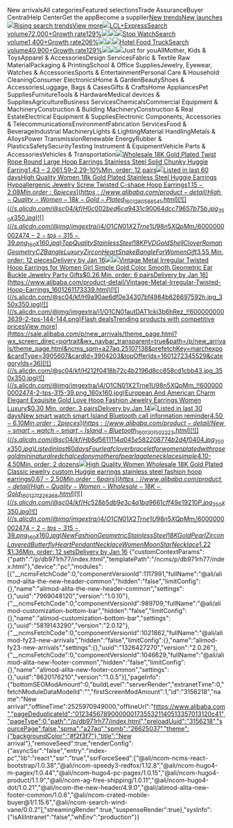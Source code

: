 New arrivalsAll categoriesFeatured selectionsTrade AssuranceBuyer CentralHelp CenterGet the appBecome a supplier[New trends](https://sale.alibaba.com/p/db971rh77/index.html?wx_navbar_transparent=true&path=/p/db971rh77/index.html&ncms_spm=a27aq.26625037&prefetchKey=met&wx_xpage=true)[New launches](https://sale.alibaba.com/p/new_launches/index.html?wx_navbar_transparent=true&path=/p/new_launches/index.html&wx_xpage=true)![](//s.alicdn.com/@img/imgextra/i2/O1CN01ZegvK11umEYe9QOYb_!!6000000006079-0-tps-1920-220.jpg)[Rising search trendsView more![](https://s.alicdn.com/@img/imgextra/i1/O1CN01UPcS2K1dbqBlP4ic7_!!6000000003755-2-tps-60-60.png)](https://sale.alibaba.com/p/selling_point_landing_v2/index.html?wx_navbar_transparent=true&path=/p/selling_point_landing_v2/index.html&ncms_spm=a27aq.28306273&prefetchKey=met&wx_xpage=true&categoryIds=202119005&cardId=101002493&poolId=1010024934914667755&topOfferIds=1601200497563)[LCL+Express](https://sale.alibaba.com/p/selling_point_landing_v2/index.html?wx_navbar_transparent=true&path=/p/selling_point_landing_v2/index.html&ncms_spm=a27aq.28306273&prefetchKey=met&wx_xpage=true&categoryIds=202119005&cardId=101002493&poolId=1010024934914667755&topOfferIds=1601200497563)[Search volume72,000+Growth rate129%](https://sale.alibaba.com/p/selling_point_landing_v2/index.html?wx_navbar_transparent=true&path=/p/selling_point_landing_v2/index.html&ncms_spm=a27aq.28306273&prefetchKey=met&wx_xpage=true&categoryIds=202119005&cardId=101002493&poolId=1010024934914667755&topOfferIds=1601200497563)[![](//s.alicdn.com/@sc04/kf/Hd4286c42c20f4c5590e51821df6d6ab2b.jpg_350x350.jpg)](https://sale.alibaba.com/p/selling_point_landing_v2/index.html?wx_navbar_transparent=true&path=/p/selling_point_landing_v2/index.html&ncms_spm=a27aq.28306273&prefetchKey=met&wx_xpage=true&categoryIds=202119005&cardId=101002493&poolId=1010024934914667755&topOfferIds=1601200497563)[![](//s.alicdn.com/@sc04/kf/H2df707afd58b47988c80b1d5e297ce2eI.jpg_350x350.jpg)](https://sale.alibaba.com/p/selling_point_landing_v2/index.html?wx_navbar_transparent=true&path=/p/selling_point_landing_v2/index.html&ncms_spm=a27aq.28306273&prefetchKey=met&wx_xpage=true&categoryIds=202119005&cardId=101002493&poolId=1010024934914667755&topOfferIds=1601224958643)[![](//s.alicdn.com/@sc04/kf/H4e759e7153cf48c4ae286a171f4092002.jpg_350x350.jpg)](https://sale.alibaba.com/p/selling_point_landing_v2/index.html?wx_navbar_transparent=true&path=/p/selling_point_landing_v2/index.html&ncms_spm=a27aq.28306273&prefetchKey=met&wx_xpage=true&categoryIds=202119005&cardId=101002493&poolId=1010024934914667755&topOfferIds=1601221868822)[Stop Watch](https://sale.alibaba.com/p/selling_point_landing_v2/index.html?wx_navbar_transparent=true&path=/p/selling_point_landing_v2/index.html&ncms_spm=a27aq.28306273&prefetchKey=met&wx_xpage=true&categoryIds=36&cardId=101002493&poolId=1010024935396418124&topOfferIds=1601221683670)[Search volume1,400+Growth rate206%](https://sale.alibaba.com/p/selling_point_landing_v2/index.html?wx_navbar_transparent=true&path=/p/selling_point_landing_v2/index.html&ncms_spm=a27aq.28306273&prefetchKey=met&wx_xpage=true&categoryIds=36&cardId=101002493&poolId=1010024935396418124&topOfferIds=1601221683670)[![](//s.alicdn.com/@sc04/kf/H79fdade5e11744e6b30837a94a1dea6cM.jpg_350x350.jpg)](https://sale.alibaba.com/p/selling_point_landing_v2/index.html?wx_navbar_transparent=true&path=/p/selling_point_landing_v2/index.html&ncms_spm=a27aq.28306273&prefetchKey=met&wx_xpage=true&categoryIds=36&cardId=101002493&poolId=1010024935396418124&topOfferIds=1601221683670)[![](//s.alicdn.com/@sc04/kf/H382cb01892b8448abd4fbd9b5a51fb5cC.jpg_350x350.jpg)](https://sale.alibaba.com/p/selling_point_landing_v2/index.html?wx_navbar_transparent=true&path=/p/selling_point_landing_v2/index.html&ncms_spm=a27aq.28306273&prefetchKey=met&wx_xpage=true&categoryIds=36&cardId=101002493&poolId=1010024935396418124&topOfferIds=1601200660529)[![](//s.alicdn.com/@sc04/kf/Hc2a220be87c2431a9dc7dc29cb5ff7dfj.jpg_350x350.jpg)](https://sale.alibaba.com/p/selling_point_landing_v2/index.html?wx_navbar_transparent=true&path=/p/selling_point_landing_v2/index.html&ncms_spm=a27aq.28306273&prefetchKey=met&wx_xpage=true&categoryIds=36&cardId=101002493&poolId=1010024935396418124&topOfferIds=1601245028032)[Hotel Food Truck](https://sale.alibaba.com/p/selling_point_landing_v2/index.html?wx_navbar_transparent=true&path=/p/selling_point_landing_v2/index.html&ncms_spm=a27aq.28306273&prefetchKey=met&wx_xpage=true&categoryIds=2829&cardId=101002493&poolId=1010024935072171949&topOfferIds=1601236549542)[Search volume40,900+Growth rate129%](https://sale.alibaba.com/p/selling_point_landing_v2/index.html?wx_navbar_transparent=true&path=/p/selling_point_landing_v2/index.html&ncms_spm=a27aq.28306273&prefetchKey=met&wx_xpage=true&categoryIds=2829&cardId=101002493&poolId=1010024935072171949&topOfferIds=1601236549542)[![](//s.alicdn.com/@sc04/kf/H462e0032a9904403a0048c32e6c343c31.png_350x350.jpg)](https://sale.alibaba.com/p/selling_point_landing_v2/index.html?wx_navbar_transparent=true&path=/p/selling_point_landing_v2/index.html&ncms_spm=a27aq.28306273&prefetchKey=met&wx_xpage=true&categoryIds=2829&cardId=101002493&poolId=1010024935072171949&topOfferIds=1601236549542)[![](//s.alicdn.com/@sc04/kf/H450ad3ddba124243b36f826767ae0ab06.png_350x350.jpg)](https://sale.alibaba.com/p/selling_point_landing_v2/index.html?wx_navbar_transparent=true&path=/p/selling_point_landing_v2/index.html&ncms_spm=a27aq.28306273&prefetchKey=met&wx_xpage=true&categoryIds=2829&cardId=101002493&poolId=1010024935072171949&topOfferIds=1601216699767)[![](//s.alicdn.com/@sc04/kf/Hf83293245a024819afff0c66dfb4851eA.jpg_350x350.jpg)](https://sale.alibaba.com/p/selling_point_landing_v2/index.html?wx_navbar_transparent=true&path=/p/selling_point_landing_v2/index.html&ncms_spm=a27aq.28306273&prefetchKey=met&wx_xpage=true&categoryIds=2829&cardId=101002493&poolId=1010024935072171949&topOfferIds=1601199931639)Just for youAllMother, Kids & ToysApparel & AccessoriesDesign ServicesFabric & Textile Raw MaterialPackaging & PrintingSchool & Office SuppliesJewelry, Eyewear, Watches & AccessoriesSports & EntertainmentPersonal Care & Household CleaningConsumer ElectronicsHome & GardenBeautyShoes & AccessoriesLuggage, Bags & CasesGifts & CraftsHome AppliancesPet SuppliesFurnitureTools & HardwareMedical devices & SuppliesAgricultureBusiness ServicesChemicalsCommercial Equipment & MachineryConstruction & Building MachineryConstruction & Real EstateElectrical Equipment & SuppliesElectronic Components, Accessories & TelecommunicationsEnvironmentFabrication ServicesFood & BeverageIndustrial MachineryLights & LightingMaterial HandlingMetals & AlloysPower TransmissionRenewable EnergyRubber & PlasticsSafetySecurityTesting Instrument & EquipmentVehicle Parts & AccessoriesVehicles & Transportation[![](//s.alicdn.com/@sc04/kf/H45024cf043d4450e9cea0f5ebe28e2c66.jpg_350x350.jpg)Wholesale 18K Gold Plated Twist Rope Round Large Hoop Earrings Stainless Steel Solid Chunky Huggie Earring$1.43-2.06$1.59-2.29-10%Min. order: 12 pairs](https://www.alibaba.com/product-detail/Wholesale-18K-Gold-Plated-Twist-Rope_1600828459867.html)[![](//s.alicdn.com/@sc04/kf/H5c96bc39079c4c25ab6c890fbce1f1fan.jpg_350x350.jpg)Listed in last 60 daysHigh Quality Women 18k Gold Plated Stainless Steel Huggie Earrings Hypoallergenic Jewelry Screw Twisted C-shape Hoop Earrings$1.15-2.08Min. order: 6 pieces](https://www.alibaba.com/product-detail/High-Quality-Women-18k-Gold-Plated_1601280588541.html)[![](//s.alicdn.com/@sc04/kf/H0c002bed6ca9431c90064dcc79657b75b.jpg_350x350.jpg)![](//s.alicdn.com/@img/imgextra/i4/O1CN01X2Trne1U98n5XQpMm_!!6000000002474-2-tps-315-39.png_160x160.jpg)Top Quality Stainless Steel 18K PVD Gold Shell Clover Roman Geometry CZ Bangle Luxury Zircon Heart Snake Bangle For Women Gift$3.55 Min. order: 12 piecesDelivery by Jan 16](https://www.alibaba.com/product-detail/Top-Quality-Stainless-Steel-18K-PVD_1601269266052.html)[![](//s.alicdn.com/@sc04/kf/H9dedfffc4fa349c9b01d264d074e8d2dv.jpg_350x350.jpg)![](//s.alicdn.com/@img/imgextra/i4/O1CN01X2Trne1U98n5XQpMm_!!6000000002474-2-tps-315-39.png_160x160.jpg)Vintage Metal Irregular Twisted Hoop Earrings for Women Girl Simple Gold Color Smooth Geometric Ear Buckle Jewelry Party Gifts$0.26 Min. order: 6 pairsDelivery by Jan 16](https://www.alibaba.com/product-detail/Vintage-Metal-Irregular-Twisted-Hoop-Earrings_1601261173339.html)[![](//s.alicdn.com/@sc04/kf/H9a90ae6df0e34307bf4984b626697592h.jpg_350x350.jpg)![](//s.alicdn.com/@img/imgextra/i1/O1CN01autDAT1cki3b6hRez_!!6000000003639-2-tps-144-144.png)Flash dealsTrending products with competitive pricesView more](https://sale.alibaba.com/p/new_arrivals/theme_page.html?wx_screen_direc=portrait&wx_navbar_transparent=true&path=/p/new_arrivals/theme_page.html&ncms_spm=a27aq.25107138&prefetchKey=marchexpo&cardType=3905607&cardId=3904203&topOfferIds=1601272345529&categoryIds=36)[![](//s.alicdn.com/@sc04/kf/H212f0418b72c4b2196d8cc858cd1cbb43.jpg_350x350.jpg)![](//s.alicdn.com/@img/imgextra/i4/O1CN01X2Trne1U98n5XQpMm_!!6000000002474-2-tps-315-39.png_160x160.jpg)European And American Charm Elegant Exquisite Gold Love Hoop Fashion Jewelry Earrings Women Luxury$0.30 Min. order: 3 pairsDelivery by Jan 14](https://www.alibaba.com/product-detail/European-And-American-Charm-Elegant-Exquisite_1601284766953.html)[![](//s.alicdn.com/@sc04/kf/H884c1464b0b642d38afd79821551a3aco.jpg_350x350.jpg)Listed in last 30 daysNew smart watch smart Island Bluetooth call information reminder$4.50-6.10Min. order: 2 pieces](https://www.alibaba.com/product-detail/New-smart-watch-smart-Island-Bluetooth_1601301502223.html)[![](//s.alicdn.com/@sc04/kf/Hb8d5611114a045e582208774b2d4f0404.jpg_350x350.jpg)Listed in last 60 daysFour leaf clover bracelet for women plated with rose gold mini natural red chalcedony mother of pearl agate necklace simple$4.10-4.50Min. order: 2 dozens](https://www.alibaba.com/product-detail/Four-leaf-clover-bracelet-for-women_1601292006106.html)[![](//s.alicdn.com/@sc04/kf/H39db354883db44f5a8221ad2bf2fc66fT.jpg_350x350.jpg)High Quality Women Wholesale 18K Gold Plated Classic jewelry custom Huggie earrings stainless steel fashion hoop earrings$0.67-2.50Min. order: 6 pairs](https://www.alibaba.com/product-detail/High-Quality-Women-Wholesale-18K-Gold_1601271326368.html)[![](//s.alicdn.com/@sc04/kf/Hc528b5db9e3c4a1ba9661cff49e19210P.jpg_350x350.jpg)![](//s.alicdn.com/@img/imgextra/i4/O1CN01X2Trne1U98n5XQpMm_!!6000000002474-2-tps-315-39.png_160x160.jpg)New Fashion Geometric Stainless Steel 18K Gold Pearl Zircon Layered Butterfly Heart Pendant Necklace Women Moon Star Necklace$1.22 $1.36Min. order: 12 setsDelivery by Jan 16](https://www.alibaba.com/product-detail/New-Fashion-Geometric-Stainless-Steel-18K_1601274130761.html) {"customContextParams":{"path":"/p/db971rh77/index.html","templatePath":"/ncms/p/db971rh77/index.html"},"device":"pc","modules":[{"\_\_ncmsFetchCode":0,"componentVersionId":1117991,"fullName":"@ali/alimod-alita-the-new-header-common","hidden":"false","limitConfig":{},"name":"alimod-alita-the-new-header-common","settings":{},"uuid":"7969048120","version":"1.0.10"},{"\_\_ncmsFetchCode":0,"componentVersionId":989709,"fullName":"@ali/alimod-customization-bottom-bar","hidden":"false","limitConfig":{},"name":"alimod-customization-bottom-bar","settings":{},"uuid":"5819143290","version":"2.0.12"},{"\_\_ncmsFetchCode":0,"componentVersionId":1021862,"fullName":"@ali/alimod-fy23-new-arrivals","hidden":"false","limitConfig":{},"name":"alimod-fy23-new-arrivals","settings":{},"uuid":"1326427270","version":"2.0.26"},{"\_\_ncmsFetchCode":0,"componentVersionId":1046629,"fullName":"@ali/alimod-alita-new-footer-common","hidden":"false","limitConfig":{},"name":"alimod-alita-new-footer-common","settings":{},"uuid":"8620176210","version":"1.0.5"}],"pageInfo":{"bottomSEOModAmount":0,"buildLevel":"serverRender","extranetTime":0,"fetchModuleDataModelId":"","firstScreenModAmount":1,"id":"3156218","name":"New arrival","offlineTime":2525970949000,"offlineUrl":"https://www.alibaba.com","pageDeduplicateId":"012345678900000017355321140513357013120c41","pageType":0,"path":"/p/db971rh77/index.html","preloadUuid":"3156218","sourcePage":false,"spma":"a27aq","spmb":"26625037","theme":{"backgroundColor":"#f2f3f7"},"title":"New arrival"},"removeSeed":true,"renderConfig":{"asyncSsr":"false","entry":"index-pc","lib":"react","ssr":"true","ssrForceSeed":["@ali/ncom-ncms-react-bootstrap/1.0.38","@ali/ncom-speedy3-redfox/1.12.8","@ali/ncom-hugo4-m-pagex/1.0.44","@ali/ncom-hugo4-pc-pagex/1.0.15","@ali/ncom-hugo4-product/1.1.9","@ali/ncom-ag-free-shipping/1.0.11","@ali/ncom-hugo4-dot/1.0.21","@ali/ncom-the-new-header/4.9.0","@ali/alimod-alita-new-footer-common/1.0.6","@ali/ncom-crated-mobile-buyer@1/1.15.6","@ali/ncom-search-wind-vane/0.0.2"],"streamingRender":true,"suspenseRender":true},"sysInfo":{"isAliIntranet":"false","whEnv":"production"}} 